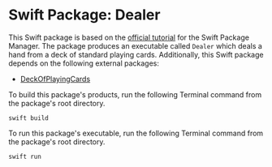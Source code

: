 # Swift Package: Dealer

This Swift package is based on the [official tutorial](https://swift.org/package-manager/#example-usage) for the Swift Package Manager. The package produces an executable called `Dealer` which deals a hand from a deck of standard playing cards. Additionally, this Swift package depends on the following external packages:

- [DeckOfPlayingCards](https://github.com/ryansobol/swift-package-deckofplayingcards)

To build this package's products, run the following Terminal command from the package's root directory.

```
swift build
```

To run this package's executable, run the following Terminal command from the package's root directory.

```
swift run
```
